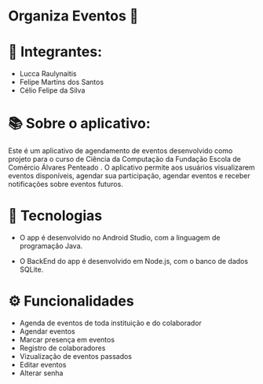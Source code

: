 # Organiza Eventos 📅


# 👨 Integrantes:

- Lucca Raulynaitis
- Felipe Martins dos Santos
- Célio Felipe da Silva

# 📚 Sobre o aplicativo:

Este é um aplicativo de agendamento de eventos desenvolvido como projeto para o curso de Ciência da Computação da Fundação Escola de Comércio Álvares Penteado . O aplicativo permite aos usuários visualizarem eventos disponíveis, agendar sua participação, agendar eventos e receber notificações sobre eventos futuros.



# 🚀 Tecnologias

- O app é desenvolvido no Android Studio, com a linguagem de programação Java.

- O BackEnd do app é desenvolvido em Node.js, com o banco de dados SQLite.


# ⚙️ Funcionalidades

- Agenda de eventos de toda instituição e do colaborador
- Agendar eventos
- Marcar presença em eventos
- Registro de colaboradores
- Vizualização de eventos passados
- Editar eventos
- Alterar senha
  


